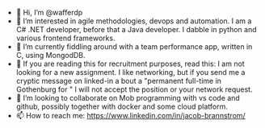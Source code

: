- 👋 Hi, I’m @wafferdp
- 👀 I’m interested in agile methodologies, devops and automation. I am a C# .NET developer, before that a Java developer. I dabble in python and various frontend frameworks.
- 🌱 I’m currently fiddling around with a team performance app, written in C, using MongodDB.
- 👔 If you are reading this for recruitment purposes, read this: I am not looking for a new assignment. I like networking, but if you send me a cryptic message on linked-in a bout a "permanent full-time <opportunity> in Gothenburg for <role>" I will not accept the position or your network request. 
- 💞️ I’m looking to collaborate on Mob programming with vs code and github, possibly together with docker and some cloud platform.
- 📫 How to reach me: https://www.linkedin.com/in/jacob-brannstrom/

<!---
wafferdp/wafferdp is a ✨ special ✨ repository because its `README.md` (this file) appears on your GitHub profile.
You can click the Preview link to take a look at your changes.
--->

